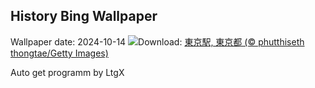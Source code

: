## History Bing Wallpaper
Wallpaper date: 2024-10-14
![](https://www.bing.com/th?id=OHR.RailwaysDayNew_JA-JP8050699925_UHD.jpg&w=1000)Download: [東京駅, 東京都 (© phutthiseth thongtae/Getty Images)](https://www.bing.com/th?id=OHR.RailwaysDayNew_JA-JP8050699925_UHD.jpg)

Auto get programm by LtgX
